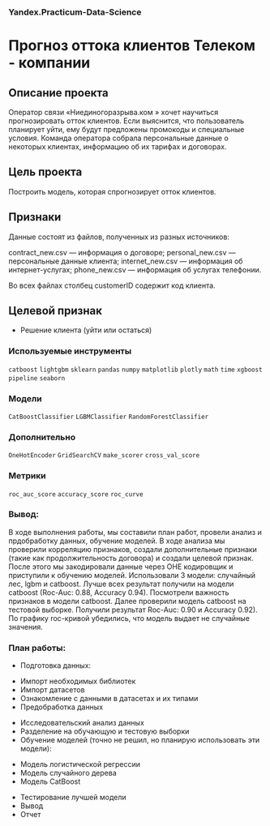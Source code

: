 ### Yandex.Practicum-Data-Science

# Прогноз оттока клиентов Телеком - компании

## Описание проекта
Оператор связи «Ниединогоразрыва.ком » хочет научиться прогнозировать отток клиентов. Если выяснится, что пользователь планирует уйти, ему будут предложены промокоды и специальные условия. Команда оператора собрала персональные данные о некоторых клиентах, информацию об их тарифах и договорах. 

## Цель проекта

Построить модель, которая спрогнозирует отток клиентов.

## Признаки
Данные состоят из файлов, полученных из разных источников:

contract_new.csv — информация о договоре;
personal_new.csv — персональные данные клиента;
internet_new.csv — информация об интернет-услугах;
phone_new.csv — информация об услугах телефонии.

Во всех файлах столбец customerID содержит код клиента.

## Целевой признак

* Решение клиента (уйти или остаться)

### Используемые инструменты
`catboost` `lightgbm` `sklearn` `pandas` `numpy` `matplotlib` `plotly` `math` `time` `xgboost` `pipeline` `seaborn`

### Модели
`CatBoostClassifier` `LGBMClassifier` `RandomForestClassifier`

### Дополнительно
`OneHotEncoder` `GridSearchCV` `make_scorer` `cross_val_score`

### Метрики
`roc_auc_score` `accuracy_score` `roc_curve`

### Вывод:

В ходе выполнения работы, мы составили план работ, провели анализ и прдобработку данных, обучение моделей. В ходе анализа мы проверили корреляцию признаков, создали дополнительные признаки (такие как продолжительность договора) и создали целевой признак. После этого мы закодировали данные через ОНЕ кодировщик и приступили к обучению моделей. Использовали 3 модели: случайный лес, lgbm и catboost. Лучше всех результат получили на модели catboost (Roc-Auc: 0.88, Accuracy 0.94). Посмотрели важность признаков в модели catboost. Далее проверили модель catboost на тестовой выборке. Получили результат Roc-Auc: 0.90 и Accuracy 0.92). По графику roc-кривой убедились, что модель выдает не случайные значения.

### План работы:

- Подготовка данных:
* Импорт необходимых библиотек
* Импорт датасетов
* Ознакомление с данными в датасетах и их типами
* Предобработка данных
- Исследовательский анализ данных
- Разделение на обучающую и тестовую выборки
- Обучение моделей (точно не решил, но планирую использовать эти модели):
* Модель логистической регрессии
* Модель случайного дерева
* Модель CatBoost
- Тестирование лучшей модели
- Вывод
- Отчет

